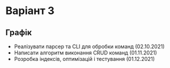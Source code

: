 # Варіант 3

## Графік

* Реалізувати парсер та CLI для обробки команд (02.10.2021)
* Написати алгоритм виконання CRUD команд (01.11.2021)
* Розробка індексів, оптимізацій і тестування (01.12.2021)

